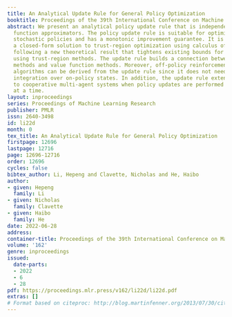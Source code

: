 ```yaml
---
title: An Analytical Update Rule for General Policy Optimization
booktitle: Proceedings of the 39th International Conference on Machine Learning
abstract: We present an analytical policy update rule that is independent of parametric
  function approximators. The policy update rule is suitable for optimizing general
  stochastic policies and has a monotonic improvement guarantee. It is derived from
  a closed-form solution to trust-region optimization using calculus of variation,
  following a new theoretical result that tightens existing bounds for policy improvement
  using trust-region methods. The update rule builds a connection between policy search
  methods and value function methods. Moreover, off-policy reinforcement learning
  algorithms can be derived from the update rule since it does not need to compute
  integration over on-policy states. In addition, the update rule extends immediately
  to cooperative multi-agent systems when policy updates are performed by one agent
  at a time.
layout: inproceedings
series: Proceedings of Machine Learning Research
publisher: PMLR
issn: 2640-3498
id: li22d
month: 0
tex_title: An Analytical Update Rule for General Policy Optimization
firstpage: 12696
lastpage: 12716
page: 12696-12716
order: 12696
cycles: false
bibtex_author: Li, Hepeng and Clavette, Nicholas and He, Haibo
author:
- given: Hepeng
  family: Li
- given: Nicholas
  family: Clavette
- given: Haibo
  family: He
date: 2022-06-28
address:
container-title: Proceedings of the 39th International Conference on Machine Learning
volume: '162'
genre: inproceedings
issued:
  date-parts:
  - 2022
  - 6
  - 28
pdf: https://proceedings.mlr.press/v162/li22d/li22d.pdf
extras: []
# Format based on citeproc: http://blog.martinfenner.org/2013/07/30/citeproc-yaml-for-bibliographies/
---
```

